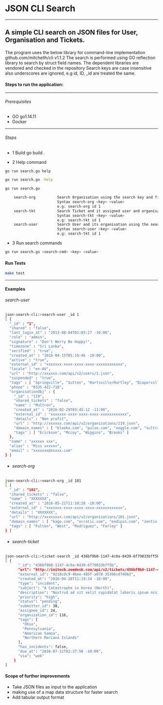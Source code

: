# JSON CLI Search

----
A simple CLI search on JSON files for User, Organisation and Tickets.
----

####
The program uses the below library for command-line implementation
    github.com/mitchellh/cli v1.1.2
The search is performed using GO reflection library to search by struct field names.
The dependent libraries are vendored and checked in the repository
Search keys are case insensitive also underscores are ignored, e.g id, ID, _id are treated the same.


#### Steps to run the application:

---

###### _Prerequisites_
- GO go1.14.11
- Docker
---

###### Steps
- 1 Build
    go build .

- 2 Help command
```bash
go run search.go help

go run search.go -help

go run search.go

    search-org          Search Organisation using the search key and field. Key and value are case and underscore agnostic
                        Syntax search-org <key> <value>
                        e.g: search-org id 1
    search-tkt          Search Ticket and it assigned user and organisation using the search key and field. Key and value are case and underscore agnostic
                        Syntax search-tkt <key> <value>
                        e.g: search-tkt id 1
    search-user         Search User and its organisation using the search key and field. Key and value are case and underscore agnostic
                        Syntax search-user <key> <value>
                        e.g: search-tkt id 1

```
- 3 Run search commands
```bash
go run search.go <search-cmd> <key> <value>
```

#### Run Tests

```bash
make test
```
___

#### Examples

###### search-user <key> <value>
````bash
json-search-cli:>search-user _id 1
[ {
  "_id" : "1",
  "shared" : "false",
  "last_login_at" : "2013-08-04T01:03:27 -10:00",
  "role" : "admin",
  "signature" : "Don't Worry Be Happy!",
  "timezone" : "Sri Lanka",
  "verified" : "true",
  "created_at" : "2016-04-15T05:19:46 -10:00",
  "active" : "true",
  "external_id" : "xxxxxxx-xxxx-xxxx-xxxx-xxxxxxxxxxxx",
  "locale" : "en-AU",
  "url" : "http://xxxxxx.com/api/v2/users/1.json",
  "suspended" : "true",
  "tags" : [ "Springville", "Sutton", "Hartsville/Hartley", "Diaperville" ],
  "phone" : "8335-422-718",
  "organisationObj" : {
    "_id" : "119",
    "shared_tickets" : "false",
    "name" : "Multron",
    "created_at" : "2016-02-29T03:45:12 -11:00",
    "external_id" : "xxxxxxx-xxxx-xxxx-xxxx-xxxxxxxxxxxx",
    "details" : "Non profit",
    "url" : "http://xxxxxx.com/api/v2/organizations/119.json",
    "domain_names" : [ "bleeko.com", "pulze.com", "xoggle.com", "sultraxin.com" ],
    "tags" : [ "Erickson", "Mccoy", "Wiggins", "Brooks" ]
  },
  "name" : "xxxxxx xxx",
  "alias" : "Miss xxxxxx",
  "email" : "xxxxxxx@xxxxx.com"
} ]
````

- ###### search-org <key> <value>
````bash
json-search-cli:>search-org _id 101
[ {
  "_id" : "101",
  "shared_tickets" : "false",
  "name" : "XXXXXXX",
  "created_at" : "2016-05-21T11:10:28 -10:00",
  "external_id" : "xxxxxxx-xxxx-xxxx-xxxx-xxxxxxxxxxxx",
  "details" : "XXXXXXX",
  "url" : "http://xxxxxxxx.com/api/v2/organizations/101.json",
  "domain_names" : [ "kage.com", "ecratic.com", "endipin.com", "zentix.com" ],
  "tags" : [ "Fulton", "West", "Rodriguez", "Farley" ]
} ]
````

- ###### search-ticket <key> <value>
````bash
json-search-cli:>ticket-search _id 436bf9b0-1147-4c0a-8439-6f79833bff5b
[ {
      "_id": "436bf9b0-1147-4c0a-8439-6f79833bff5b",
      "url": "http://initech.zendesk.com/api/v2/tickets/436bf9b0-1147-4c0a-8439-6f79833bff5b.json",
      "external_id": "9210cdc9-4bee-485f-a078-35396cd74063",
      "created_at": "2016-04-28T11:19:34 -10:00",
      "type": "incident",
      "subject": "A Catastrophe in Korea (North)",
      "description": "Nostrud ad sit velit cupidatat laboris ipsum nisi amet laboris ex exercitation amet et proident. Ipsum fugiat aute dolore tempor nostrud velit ipsum.",
      "priority": "high",
      "status": "pending",
      "submitter_id": 38,
      "assignee_id": 24,
      "organization_id": 116,
      "tags": [
        "Ohio",
        "Pennsylvania",
        "American Samoa",
        "Northern Mariana Islands"
      ],
      "has_incidents": false,
      "due_at": "2016-07-31T02:37:50 -10:00",
      "via": "web"
    }
]
````

#### Scope of further improvements

- Take JSON files as input to the application
- making use of a map data structure for faster search
- Add tabular output format

